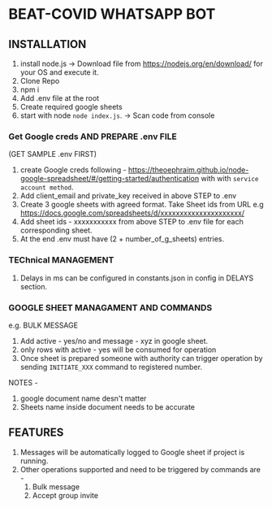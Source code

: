 # BEAT-COVID WHATSAPP BOT
## INSTALLATION
1. install node.js -> Download file from https://nodejs.org/en/download/ for your OS and execute it.
2. Clone Repo
3. npm i
4. Add .env file at the root
5. Create required google sheets
6. start with node `node index.js`. -> Scan code from console
### Get Google creds AND PREPARE .env FILE
(GET SAMPLE .env FIRST)
1. create Google creds following - https://theoephraim.github.io/node-google-spreadsheet/#/getting-started/authentication with with `service account method`.
2. Add client_email and private_key received in above STEP to .env
3. Create 3 google sheets with agreed format. Take Sheet ids from URL
e.g https://docs.google.com/spreadsheets/d/xxxxxxxxxxxxxxxxxxxxx/
4. Add sheet ids - xxxxxxxxxxx from above STEP to .env file for each corresponding sheet.
5. At the end .env must have (2 + number_of_g_sheets) entries.

### TEChnical MANAGEMENT
1. Delays in ms can be configured in constants.json in config in DELAYS section.

### GOOGLE SHEET MANAGAMENT AND COMMANDS
e.g. BULK MESSAGE
1. Add active - yes/no and message - xyz in google sheet.
2. only rows with active - yes will be consumed for operation
3. Once sheet is prepared someone with authority can trigger operation by sending `INITIATE_XXX` command to registered number.

NOTES -
1. google document name desn't matter
2. Sheets name inside document needs to be accurate


## FEATURES
1. Messages will be automatically logged to Google sheet if project is running.
2. Other operations supported and need to be triggered by commands are -
    1. Bulk message 
    2. Accept group invite
